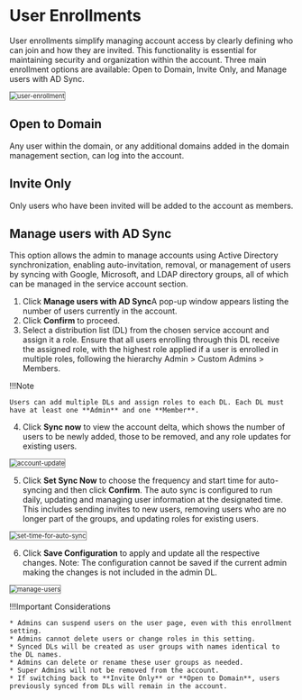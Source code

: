 # User Enrollments

User enrollments simplify managing account access by clearly defining who can join and how they are invited. This functionality is essential for maintaining security and organization within the account. Three main enrollment options are available:  Open to Domain, Invite Only, and Manage users with AD Sync.

<img src="../images/user-enrollment.png" alt="user-enrollment" title="user-enrollment" style="border: 1px solid gray; zoom:80%;"> 

## Open to Domain

Any user within the domain, or any additional domains added in the domain management section, can log into the account.

## Invite Only

Only users who have been invited will be added to the account as members.

## Manage users with AD Sync

This option allows the admin to manage accounts using Active Directory synchronization, enabling auto-invitation, removal, or management of users by syncing with Google, Microsoft, and LDAP directory groups, all of which can be managed in the service account section.

1. Click **Manage users with AD Sync**A pop-up window appears listing the number of users currently in the account.
2. Click **Confirm** to proceed.
3. Select a distribution list (DL) from the chosen service account and assign it a role. Ensure that all users enrolling through this DL receive the assigned role, with the highest role applied if a user is enrolled in multiple roles, following the hierarchy Admin > Custom Admins > Members. 

!!!Note
    
    Users can add multiple DLs and assign roles to each DL. Each DL must have at least one **Admin** and one **Member**.
4. Click **Sync now** to view the account delta, which shows the number of users to be newly added, those to be removed, and any role updates for existing users.  
<img src="../images/account-update.png" alt="account-update" title="account-update" style="border: 1px solid gray; zoom:80%;"> 


5. Click **Set Sync Now** to choose the frequency and start time for auto-syncing and then click **Confirm**. The auto sync is configured to run daily, updating and managing user information at the designated time. This includes sending invites to new users, removing users who are no longer part of the groups, and updating roles for existing users.  
<img src="../images/set-time-for-auto-sync.png" alt="set-time-for-auto-sync" title="set-time-for-auto-sync" style="border: 1px solid gray; zoom:80%;"> 


6. Click **Save Configuration** to apply and update all the respective changes. 
Note: The configuration cannot be saved if the current admin making the changes is not included in the admin DL.  
<img src="../images/manage-users.png" alt="manage-users" title="manage-users" style="border: 1px solid gray; zoom:80%;"> 

!!!Important Considerations

    * Admins can suspend users on the user page, even with this enrollment setting.
    * Admins cannot delete users or change roles in this setting.
    * Synced DLs will be created as user groups with names identical to the DL names.
    * Admins can delete or rename these user groups as needed.
    * Super Admins will not be removed from the account.
    * If switching back to **Invite Only** or **Open to Domain**, users previously synced from DLs will remain in the account.
